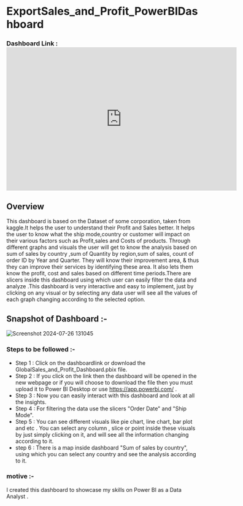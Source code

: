 # ExportSales_and_Profit_PowerBIDashboard

### Dashboard Link : <iframe title="GlobalSales_and_Profit_Dashboard" width="600" height="373.5" src="https://app.powerbi.com/view?r=eyJrIjoiZDY4MDg5ZTMtYzNmNi00MjFlLWJiMDAtZDRhZGIwYWRhMGU4IiwidCI6ImE2ZGJkZGRlLTU3OTgtNGViYS1hNWE4LTc4ODA3ZTgyZDllYiJ9" frameborder="0" allowFullScreen="true"></iframe>

## Overview 

This dashboard is based on the Dataset of some corporation, taken from kaggle.It helps the user to understand their Profit and Sales better. It helps the user to know what the ship mode,country or customer will impact on their various factors such as Profit,sales and Costs of products. Through different graphs and visuals the user will get to know the analysis based on sum of sales by country ,sum of Quantity by region,sum of sales, count of order ID by Year and Quarter. They will know their improvement area, & thus they can improve their services by identifying these area. It also lets them know the profit, cost and sales based on different time periods.There are slicers inside this dashboard using which user can easily filter the data and analyze .This dashboard is very interactive and easy to implement, just by clicking on any visual or by selecting any data user will see all the values of each graph changing according to the selected option.

## Snapshot of Dashboard :-

![Screenshot 2024-07-26 131045](https://github.com/user-attachments/assets/e9091fe0-3c79-42aa-be37-618186abf693)



### Steps to be followed :-

- Step 1 : Click on the dashboardlink or download the GlobalSales_and_Profit_Dashboard.pbix file.
- Step 2 : If you click on the link then the dashboard will be opened in the new webpage or if you will choose to download the file then you must upload it to Power BI Desktop or use https://app.powerbi.com/ .
- Step 3 : Now you can easily interact with this dashboard and look at all the insights.
- Step 4 : For filtering the data use the slicers "Order Date" and "Ship Mode".
- Step 5 : You can see different visuals like pie chart, line chart, bar plot and etc . You can select any column , slice or point inside these visuals by just simply clicking on it, and will see all the information changing according to it.
- step 6 : There is a map inside dashboard "Sum of sales by country", using which you can select any country and see the analysis according to it.

### motive :-

I created this dashboard to showcase my skills on Power BI as a Data Analyst .

